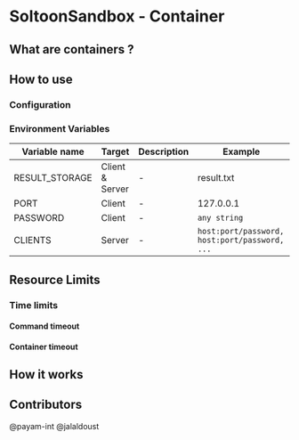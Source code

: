 # SoltoonSandbox - Container

## What are containers ?

## How to use

### Configuration

### Environment Variables
| Variable name | Target | Description | Example |
| ------------- | ------ | ----------- | ------- |
| RESULT_STORAGE | Client & Server |  - | result.txt |
| PORT | Client | - | 127.0.0.1 |
| PASSWORD | Client | - | `any string`
| CLIENTS | Server | - | `host:port/password, host:port/password, ...` |


## Resource Limits

### Time limits

#### Command timeout

#### Container timeout

## How it works

## Contributors

@payam-int 
@jalaldoust